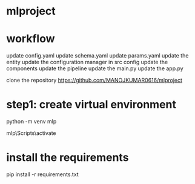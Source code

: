 # mlproject

# workflow

update config.yaml
update schema.yaml
update params.yaml
update the entity
update the configuration manager in src config
update the components
update the pipeline
update the main.py
update the app.py

clone the repository
https://github.com/MANOJKUMAR0616/mlproject

# step1: create virtual environment

python -m venv mlp

mlp\Scripts\activate

# install the requirements

pip install -r requirements.txt